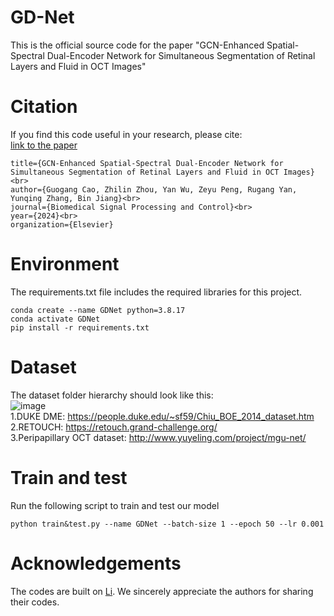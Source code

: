 # GD-Net
This is the official source code for the paper "GCN-Enhanced Spatial-Spectral Dual-Encoder Network for Simultaneous Segmentation of Retinal Layers and Fluid in OCT Images"
# Citation
If you find this code useful in your research, please cite:  
[link to the paper](https://www.sciencedirect.com/science/article/abs/pii/S1746809424007602)
```
title={GCN-Enhanced Spatial-Spectral Dual-Encoder Network for Simultaneous Segmentation of Retinal Layers and Fluid in OCT Images}<br>
author={Guogang Cao, Zhilin Zhou, Yan Wu, Zeyu Peng, Rugang Yan, Yunqing Zhang, Bin Jiang}<br>
journal={Biomedical Signal Processing and Control}<br>
year={2024}<br>
organization={Elsevier}
```
# Environment
The requirements.txt file includes the required libraries for this project.
```
conda create --name GDNet python=3.8.17
conda activate GDNet
pip install -r requirements.txt
```
# Dataset
The dataset folder hierarchy should look like this:  
![image](https://github.com/user-attachments/assets/be037952-e746-420a-a582-4d509ecab4ef)  
1.DUKE DME: https://people.duke.edu/~sf59/Chiu_BOE_2014_dataset.htm  
2.RETOUCH: https://retouch.grand-challenge.org/  
3.Peripapillary OCT dataset: http://www.yuyeling.com/project/mgu-net/  
# Train and test  
Run the following script to train and test our model  
```
python train&test.py --name GDNet --batch-size 1 --epoch 50 --lr 0.001
```
# Acknowledgements
The codes are built on [Li](https://github.com/Jiaxuan-Li/MGU-Net). We sincerely appreciate the authors for sharing their codes.




